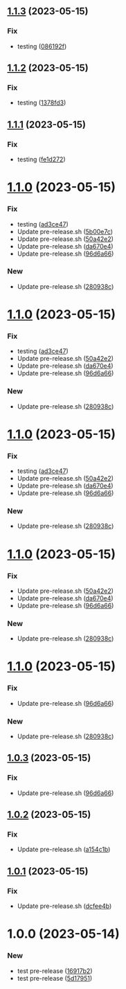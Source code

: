 ## [1.1.3](https://github.com/chiemerieezechukwu/test-release-pattern/compare/v1.1.2...v1.1.3) (2023-05-15)


### Fix

* testing ([086192f](https://github.com/chiemerieezechukwu/test-release-pattern/commit/086192f0250d6ad3759794e4b82763d848370fd8))

## [1.1.2](https://github.com/chiemerieezechukwu/test-release-pattern/compare/v1.1.1...v1.1.2) (2023-05-15)


### Fix

* testing ([1378fd3](https://github.com/chiemerieezechukwu/test-release-pattern/commit/1378fd3e61df3febe822ee18d0d62d5bb325c8a9))

## [1.1.1](https://github.com/chiemerieezechukwu/test-release-pattern/compare/v1.1.0...v1.1.1) (2023-05-15)


### Fix

* testing ([fe1d272](https://github.com/chiemerieezechukwu/test-release-pattern/commit/fe1d2723f311552607018d3b99c41d947aac8ee3))

# [1.1.0](https://github.com/chiemerieezechukwu/test-release-pattern/compare/v1.0.2...v1.1.0) (2023-05-15)


### Fix

* testing ([ad3ce47](https://github.com/chiemerieezechukwu/test-release-pattern/commit/ad3ce479d1181024b9b95e347c38633ef3eca287))
* Update pre-release.sh ([5b00e7c](https://github.com/chiemerieezechukwu/test-release-pattern/commit/5b00e7c00bc10994300ae4a4d40c35258ed9d7ae))
* Update pre-release.sh ([50a42e2](https://github.com/chiemerieezechukwu/test-release-pattern/commit/50a42e2711a73a29942efa7ea9076ae36d20bae5))
* Update pre-release.sh ([da670e4](https://github.com/chiemerieezechukwu/test-release-pattern/commit/da670e4fe3afca05e512a0ba161e0c386680b4fb))
* Update pre-release.sh ([96d6a66](https://github.com/chiemerieezechukwu/test-release-pattern/commit/96d6a667d71dcba8dc530a257e3266b5975d67d9))

### New

* Update pre-release.sh ([280938c](https://github.com/chiemerieezechukwu/test-release-pattern/commit/280938c3dc10caae9591614d2bfcc33c98c81726))

# [1.1.0](https://github.com/chiemerieezechukwu/test-release-pattern/compare/v1.0.2...v1.1.0) (2023-05-15)


### Fix

* testing ([ad3ce47](https://github.com/chiemerieezechukwu/test-release-pattern/commit/ad3ce479d1181024b9b95e347c38633ef3eca287))
* Update pre-release.sh ([50a42e2](https://github.com/chiemerieezechukwu/test-release-pattern/commit/50a42e2711a73a29942efa7ea9076ae36d20bae5))
* Update pre-release.sh ([da670e4](https://github.com/chiemerieezechukwu/test-release-pattern/commit/da670e4fe3afca05e512a0ba161e0c386680b4fb))
* Update pre-release.sh ([96d6a66](https://github.com/chiemerieezechukwu/test-release-pattern/commit/96d6a667d71dcba8dc530a257e3266b5975d67d9))

### New

* Update pre-release.sh ([280938c](https://github.com/chiemerieezechukwu/test-release-pattern/commit/280938c3dc10caae9591614d2bfcc33c98c81726))

# [1.1.0](https://github.com/chiemerieezechukwu/test-release-pattern/compare/v1.0.2...v1.1.0) (2023-05-15)


### Fix

* testing ([ad3ce47](https://github.com/chiemerieezechukwu/test-release-pattern/commit/ad3ce479d1181024b9b95e347c38633ef3eca287))
* Update pre-release.sh ([50a42e2](https://github.com/chiemerieezechukwu/test-release-pattern/commit/50a42e2711a73a29942efa7ea9076ae36d20bae5))
* Update pre-release.sh ([da670e4](https://github.com/chiemerieezechukwu/test-release-pattern/commit/da670e4fe3afca05e512a0ba161e0c386680b4fb))
* Update pre-release.sh ([96d6a66](https://github.com/chiemerieezechukwu/test-release-pattern/commit/96d6a667d71dcba8dc530a257e3266b5975d67d9))

### New

* Update pre-release.sh ([280938c](https://github.com/chiemerieezechukwu/test-release-pattern/commit/280938c3dc10caae9591614d2bfcc33c98c81726))

# [1.1.0](https://github.com/chiemerieezechukwu/test-release-pattern/compare/v1.0.2...v1.1.0) (2023-05-15)


### Fix

* Update pre-release.sh ([50a42e2](https://github.com/chiemerieezechukwu/test-release-pattern/commit/50a42e2711a73a29942efa7ea9076ae36d20bae5))
* Update pre-release.sh ([da670e4](https://github.com/chiemerieezechukwu/test-release-pattern/commit/da670e4fe3afca05e512a0ba161e0c386680b4fb))
* Update pre-release.sh ([96d6a66](https://github.com/chiemerieezechukwu/test-release-pattern/commit/96d6a667d71dcba8dc530a257e3266b5975d67d9))

### New

* Update pre-release.sh ([280938c](https://github.com/chiemerieezechukwu/test-release-pattern/commit/280938c3dc10caae9591614d2bfcc33c98c81726))

# [1.1.0](https://github.com/chiemerieezechukwu/test-release-pattern/compare/v1.0.2...v1.1.0) (2023-05-15)


### Fix

* Update pre-release.sh ([96d6a66](https://github.com/chiemerieezechukwu/test-release-pattern/commit/96d6a667d71dcba8dc530a257e3266b5975d67d9))

### New

* Update pre-release.sh ([280938c](https://github.com/chiemerieezechukwu/test-release-pattern/commit/280938c3dc10caae9591614d2bfcc33c98c81726))

## [1.0.3](https://github.com/chiemerieezechukwu/test-release-pattern/compare/v1.0.2...v1.0.3) (2023-05-15)


### Fix

* Update pre-release.sh ([96d6a66](https://github.com/chiemerieezechukwu/test-release-pattern/commit/96d6a667d71dcba8dc530a257e3266b5975d67d9))

## [1.0.2](https://github.com/chiemerieezechukwu/test-release-pattern/compare/v1.0.1...v1.0.2) (2023-05-15)


### Fix

* Update pre-release.sh ([a154c1b](https://github.com/chiemerieezechukwu/test-release-pattern/commit/a154c1b45525d35ccde2fb7014c0520783b0d9c9))

## [1.0.1](https://github.com/chiemerieezechukwu/test-release-pattern/compare/v1.0.0...v1.0.1) (2023-05-15)


### Fix

* Update pre-release.sh ([dcfee4b](https://github.com/chiemerieezechukwu/test-release-pattern/commit/dcfee4bd368bd3584ff458c3bca127b57fbe1a94))

# 1.0.0 (2023-05-14)


### New

* test pre-release ([16917b2](https://github.com/chiemerieezechukwu/test-release-pattern/commit/16917b206bcfd396cd4099f51c91dd6b609a8cd0))
* test pre-release ([5d17951](https://github.com/chiemerieezechukwu/test-release-pattern/commit/5d1795112de4d5d8727fc4fbfc5f2d16f4f566fd))

